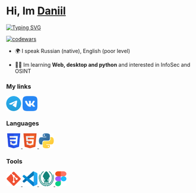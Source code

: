 <h1 align="left">Hi, Im <a href="https://cummarik.github.io" target="_blank">Daniil</a> </h1>

[![Typing SVG](https://readme-typing-svg.demolab.com?font=Fira+Code&duration=1800&pause=5000&width=435&lines=Student+programmer)](https://git.io/typing-svg)

[![codewars](https://www.codewars.com/users/cummarik/badges/small)](https://www.codewars.com/users/cummarik)  

- 🌍 I speak Russian (native), English (poor level)

- 🧑‍💻 Im learning **Web, desktop and python** and interested in InfoSec and OSINT

### My links
<p align="left">
<a href="https://t.me/cummarik" target="blank"><img align="center" src="https://raw.githubusercontent.com/cummarik/cummarik/main/icons/Telegram.svg" alt="daniilshat" height="40" width="40" /></a>
<a href="https://vk.com/danko_jun" target="blank"><img align="center" src="https://raw.githubusercontent.com/cummarik/cummarik/main/icons/vk.svg" alt="daniilshat" height="40" width="40" /></a>
</p>

### Languages
<p align="left"> 
<a href="https://www.w3schools.com/css/" target="_blank" rel="noreferrer"> <img src="https://raw.githubusercontent.com/cummarik/cummarik/main/icons/CSS3.svg" alt="css3" width="40" height="40"/> </a> 
<a href="https://www.w3.org/html/" target="_blank" rel="noreferrer"> <img src="https://raw.githubusercontent.com/cummarik/cummarik/main/icons/HTML5.svg" alt="html5" width="40" height="40"/> </a> 
<a href="https://www.python.org" target="_blank" rel="noreferrer"> <img src="https://raw.githubusercontent.com/cummarik/cummarik/main/icons/python.svg" alt="python" width="40" height="40"/> </a>  
</p>

### Tools
<p align="left"> 
<a href="https://git-scm.com/" target="_blank" rel="noreferrer"> <img src="https://raw.githubusercontent.com/cummarik/cummarik/main/icons/git.svg" alt="git" width="40" height="40"/> </a> 
<a href="https://code.visualstudio.com/" target="_blank" rel="noreferrer"> <img src="https://raw.githubusercontent.com/cummarik/cummarik/main/icons/VS-code.svg" alt="git" width="40" height="40"/> </a> 
<a href="https://www.gitkraken.com/" target="_blank" rel="noreferrer"> <img src="https://raw.githubusercontent.com/cummarik/cummarik/main/icons/gitkraken.svg" alt="git" width="40" height="40"/> </a> 
<a href="https://www.figma.com/" target="_blank" rel="noreferrer"> <img src="https://raw.githubusercontent.com/cummarik/cummarik/main/icons/figma.svg" alt="figma" width="30" height="40"/> </a> 
</p>